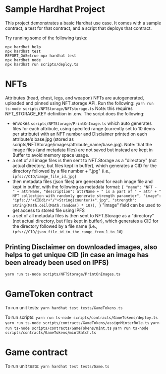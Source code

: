 # Sample Hardhat Project

This project demonstrates a basic Hardhat use case. It comes with a sample contract, a test for that contract, and a script that deploys that contract.

Try running some of the following tasks:

```shell
npx hardhat help
npx hardhat test
REPORT_GAS=true npx hardhat test
npx hardhat node
npx hardhat run scripts/deploy.ts
```

# NFTs
Attributes (head, chest, legs, and weapon) NFTs are autogenerated, uploaded and pinned using NFT.storage API.
Run the following:
`yarn run ts-node scripts/NFTStorage/NFTstorage.ts`
Note: this requires NFT_STORAGE_KEY definition in .env.
The script does the following:
- envokes `scripts/NFTStorage/PrintOnImage.ts` which auto generates files for each attribute, using specifed range (currently set to 10 items per attribute) with an NFT number and Disclaimer printed on each attribute's base.jpg (stored as scripts/NFTStorage/images/attribute_name/base.jpg). Note: that the image files (and metadata files) are not saved but instead are kept in Buffer to avoid memory space usage.
- a set of all image files is then sent to NFT.Storage as a "directory" (not actual directory, but files kept in buffer), which generates a CID for the directory followed by a file number + ".jpg" (i.e., `ipfs://CID/iamge_file_id.jpg`)
- then metadata files (json files) are generated for each image file and kept in buffer, with the following as metadata format:
`{
    "name": "NFT - " + attrName,
    "description": attrName + " is a part of " + attr + " NFT collection with randomly generate strength parameter",
    "image": "ipfs://"+CIDdir+"/"+String(counter)+".jpg",
    "strength": String(Math.ceil(Math.random() * 10)),
}`
"image" field can be used to get access to stored file using IPFS
- a set of all metadata files is then sent to NFT.Storage as a "directory" (not actual directory, but files kept in buffer), which generates a CID for the directory followed by a file name (i.e., `ipfs://CID/json_file_id_in_the_range_from_1_to_10`)

## Printing Disclaimer on downloaded images, also helps to get unique CID (in case an image has been already been used on IPFS)
`yarn run ts-node scripts/NFTStorage/PrintOnImages.ts`

# GameToken contract
To run unit tests:
`yarn hardhat test tests/GameTokens.ts`

To run scripts:
`yarn run ts-node scripts/contracts/GameTokens/deploy.ts`
`yarn run ts-node scripts/contracts/GameTokens/assignMinterRole.ts`
`yarn run ts-node scripts/contracts/GameTokens/mint.ts`
`yarn run ts-node scripts/contracts/GameTokens/mintBatch.ts`

# Game contract
To run unit tests:
`yarn hardhat test tests/Game.ts`
